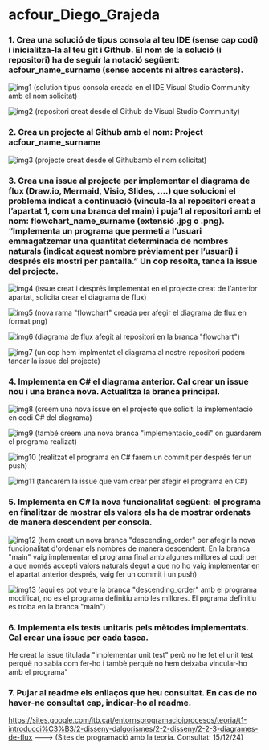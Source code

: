 # acfour_Diego_Grajeda


### 1. Crea una solució de tipus consola al teu IDE (sense cap codi) i inicialitza-la al teu git i Github. El nom de la solució (i repositori) ha de seguir la notació següent: acfour_name_surname (sense accents ni altres caràcters).
![img1](imatges_acfour/acfour_ex1.1.png)
(solution tipus consola creada en el IDE Visual Studio Community amb el nom solicitat)

![img2](imatges_acfour/acfour_ex1.2.png)
(repositori creat desde el Github de Visual Studio Community)


### 2. Crea un projecte al Github amb el nom: Project acfour_name_surname
![img3](imatges_acfour/acfour_ex2.1.png)
(projecte creat desde el Githubamb el nom solicitat)


### 3. Crea una issue al projecte per  implementar el diagrama de flux (Draw.io, Mermaid, Visio, Slides, ….) que solucioni el problema indicat a continuació (vincula-la al repositori creat a l’apartat 1, com una branca del main)  i puja’l al repositori amb el nom: flowchart_name_surname (extensió .jpg o .png). “Implementa un programa que permeti a l’usuari emmagatzemar una quantitat determinada de nombres naturals (indicat aquest nombre prèviament per l’usuari) i després els mostri per pantalla.” Un cop resolta, tanca la issue del projecte.
![img4](imatges_acfour/acfour_ex3.1.png)
(issue creat i després implementat en el projecte creat de l'anterior apartat, solicita crear el diagrama de flux)

![img5](imatges_acfour/acfour_ex3.2.png)
(nova rama "flowchart" creada per afegir el diagrama de flux en format png)

![img6](imatges_acfour/acfour_ex3.3.png)
(diagrama de flux afegit al repositori en la branca "flowchart")

![img7](imatges_acfour/acfour_ex3.4.png)
(un cop hem implmentat el diagrama al nostre repositori podem tancar la issue del projecte)


### 4. Implementa en C# el diagrama anterior. Cal crear un issue nou i una branca nova. Actualitza la branca principal.
![img8](imatges_acfour/acfour_ex4.1.png)
(creem una nova issue en el projecte que soliciti la implementació en codi C# del diagrama)

![img9](imatges_acfour/acfour_ex4.2.png)
(també creem una nova branca "implementacio_codi" on guardarem el programa realizat)

![img10](imatges_acfour/acfour_ex4.3.png)
(realitzat el programa en C# farem un commit per després fer un push)

![img11](imatges_acfour/acfour_ex4.4.png)
(tancarem la issue que vam crear per afegir el programa en C#)

### 5. Implementa en C# la nova funcionalitat següent: el programa en finalitzar de mostrar els valors els ha de mostrar ordenats de manera descendent per consola.
![img12](imatges_acfour/acfour_ex5.1.png)
(hem creat un nova branca "descending_order" per afegir la nova funcionalitat d'ordenar els nombres de manera descendent. En la branca "main" vaig implementar el programa final amb algunes millores al codi per a que només accepti valors naturals degut a que no ho vaig implementar en el apartat anterior després, vaig fer un commit i un push)

![img13](imatges_acfour/acfour_ex5.2.png)
(aqui es pot veure la branca "descending_order" amb el programa modificat, no es el programa definitiu amb les millores. El prgrama definitiu es troba en la branca "main")


### 6. Implementa els tests unitaris pels mètodes implementats. Cal crear una issue per cada tasca.
He creat la issue titulada "implementar unit test" però no he fet el unit test perquè no sabia com fer-ho i tambè perquè no hem deixaba vincular-ho amb el programa"


### 7. Pujar al readme els enllaços que heu consultat. En cas de no haver-ne consultat cap, indicar-ho al readme.
https://sites.google.com/itb.cat/entornsprogramacioiprocesos/teoria/t1-introducci%C3%B3/2-disseny-dalgorismes/2-2-disseny/2-2-3-diagrames-de-flux
--->
(Sites de programació amb la teoria. Consultat: 15/12/24)
